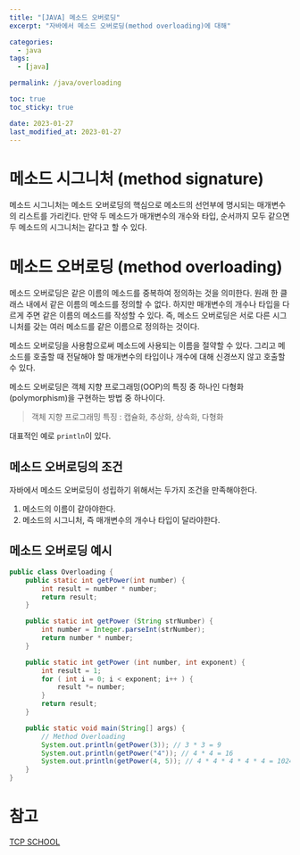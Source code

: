 ```yaml
---
title: "[JAVA] 메소드 오버로딩"
excerpt: "자바에서 메소드 오버로딩(method overloading)에 대해"

categories:
  - java
tags:
  - [java]

permalink: /java/overloading

toc: true
toc_sticky: true

date: 2023-01-27
last_modified_at: 2023-01-27
---
```


# 메소드 시그니처 (method signature)

메소드 시그니처는 메소드 오버로딩의 핵심으로 메소드의 선언부에 명시되는 매개변수의 리스트를 가리킨다. 
만약 두 메소드가 매개변수의 개수와 타입, 순서까지 모두 같으면 두 메소드의 시그니처는 같다고 할 수 있다.

# 메소드 오버로딩 (method overloading)

메소드 오버로딩은 같은 이름의 메소드를 중복하여 정의하는 것을 의미한다. 원래 한 클래스 내에서 같은 이름의 메소드를 정의할 수 없다. 하지만 매개변수의 개수나 타입을 다르게 주면 같은 이름의 메소드를 작성할 수 있다.
즉, 메소드 오버로딩은 서로 다른 시그니처를 갖는 여러 메소드를 같은 이름으로 정의하는 것이다.

메소드 오버로딩을 사용함으로써 메소드에 사용되는 이름을 절약할 수 있다. 그리고 메소드를 호출할 때 전달해야 할 매개변수의 타입이나 개수에 대해 신경쓰지 않고 호출할 수 있다.

메소드 오버로딩은 객체 지향 프로그래밍(OOP)의 특징 중 하나인 다형화(polymorphism)을 구현하는 방법 중 하나이다.
> 객체 지향 프로그래밍 특징 : 캡슐화, 추상화, 상속화, 다형화

대표적인 예로 `println`이 있다.

## 메소드 오버로딩의 조건

자바에서 메소드 오버로딩이 성립하기 위해서는 두가지 조건을 만족해야한다.

1. 메소드의 이름이 같아야한다.
2. 메소드의 시그니처, 즉 매개변수의 개수나 타입이 달라야한다.

## 메소드 오버로딩 예시

```java
public class Overloading {
    public static int getPower(int number) {
        int result = number * number;
        return result;
    }

    public static int getPower (String strNumber) {
        int number = Integer.parseInt(strNumber);
        return number * number;
    }

    public static int getPower (int number, int exponent) {
        int result = 1;
        for ( int i = 0; i < exponent; i++ ) {
            result *= number;
        }
        return result;
    }

    public static void main(String[] args) {
        // Method Overloading
        System.out.println(getPower(3)); // 3 * 3 = 9
        System.out.println(getPower("4")); // 4 * 4 = 16
        System.out.println(getPower(4, 5)); // 4 * 4 * 4 * 4 * 4 = 1024
    }
}
```

# 참고

[TCP SCHOOL](http://www.tcpschool.com/java/java_usingMethod_overloading)